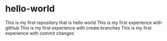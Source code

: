 # hello-world
This is my first repository that is hello world
This is my first experience with gitHub
This is my first experience with create branches
This is my first experience with commit changes
